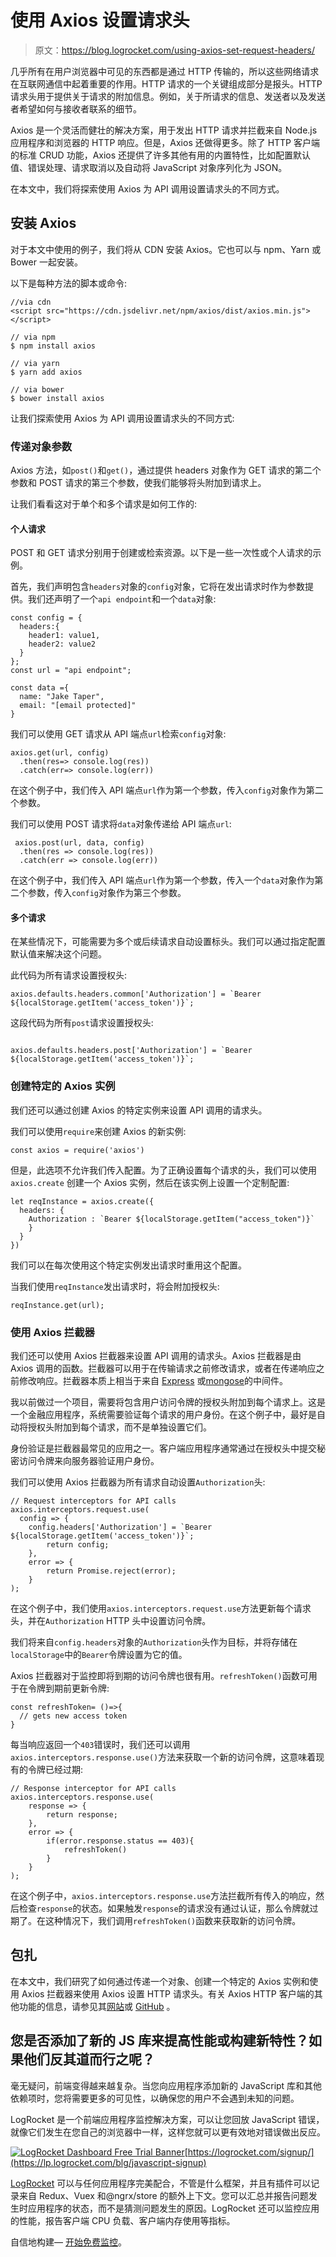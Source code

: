 # 使用 Axios 设置请求头

> 原文：<https://blog.logrocket.com/using-axios-set-request-headers/>

几乎所有在用户浏览器中可见的东西都是通过 HTTP 传输的，所以这些网络请求在互联网通信中起着重要的作用。HTTP 请求的一个关键组成部分是报头。HTTP 请求头用于提供关于请求的附加信息。例如，关于所请求的信息、发送者以及发送者希望如何与接收者联系的细节。

Axios 是一个灵活而健壮的解决方案，用于发出 HTTP 请求并拦截来自 Node.js 应用程序和浏览器的 HTTP 响应。但是，Axios 还做得更多。除了 HTTP 客户端的标准 CRUD 功能，Axios 还提供了许多其他有用的内置特性，比如配置默认值、错误处理、请求取消以及自动将 JavaScript 对象序列化为 JSON。

在本文中，我们将探索使用 Axios 为 API 调用设置请求头的不同方式。

## 安装 Axios

对于本文中使用的例子，我们将从 CDN 安装 Axios。它也可以与 npm、Yarn 或 Bower 一起安装。

以下是每种方法的脚本或命令:

```
//via cdn
<script src="https://cdn.jsdelivr.net/npm/axios/dist/axios.min.js"></script>

// via npm
$ npm install axios

// via yarn
$ yarn add axios

// via bower
$ bower install axios

```

让我们探索使用 Axios 为 API 调用设置请求头的不同方式:

### 传递对象参数

Axios 方法，如`post()`和`get()`，通过提供 headers 对象作为 GET 请求的第二个参数和 POST 请求的第三个参数，使我们能够将头附加到请求上。

让我们看看这对于单个和多个请求是如何工作的:

#### 个人请求

POST 和 GET 请求分别用于创建或检索资源。以下是一些一次性或个人请求的示例。

首先，我们声明包含`headers`对象的`config`对象，它将在发出请求时作为参数提供。我们还声明了一个`api endpoint`和一个`data`对象:

```
const config = {
  headers:{
    header1: value1,
    header2: value2
  }
};
const url = "api endpoint";

const data ={
  name: "Jake Taper",
  email: "[email protected]"
}

```

我们可以使用 GET 请求从 API 端点`url`检索`config`对象:

```
axios.get(url, config)
  .then(res=> console.log(res))
  .catch(err=> console.log(err))

```

在这个例子中，我们传入 API 端点`url`作为第一个参数，传入`config`对象作为第二个参数。

我们可以使用 POST 请求将`data`对象传递给 API 端点`url`:

```
 axios.post(url, data, config)
  .then(res => console.log(res))
  .catch(err => console.log(err))

```

在这个例子中，我们传入 API 端点`url`作为第一个参数，传入一个`data`对象作为第二个参数，传入`config`对象作为第三个参数。

#### 多个请求

在某些情况下，可能需要为多个或后续请求自动设置标头。我们可以通过指定配置默认值来解决这个问题。

此代码为所有请求设置授权头:

```
axios.defaults.headers.common['Authorization'] = `Bearer ${localStorage.getItem('access_token')}`;

```

这段代码为所有`post`请求设置授权头:

```

axios.defaults.headers.post['Authorization'] = `Bearer ${localStorage.getItem('access_token')}`;

```

### 创建特定的 Axios 实例

我们还可以通过创建 Axios 的特定实例来设置 API 调用的请求头。

我们可以使用`require`来创建 Axios 的新实例:

```
const axios = require('axios')

```

但是，此选项不允许我们传入配置。为了正确设置每个请求的头，我们可以使用`axios.create` 创建一个 Axios 实例，然后在该实例上设置一个定制配置:

```
let reqInstance = axios.create({
  headers: {
    Authorization : `Bearer ${localStorage.getItem("access_token")}`
    }
  }
})

```

我们可以在每次使用这个特定实例发出请求时重用这个配置。

当我们使用`reqInstance`发出请求时，将会附加授权头:

```
reqInstance.get(url);

```

### 使用 Axios 拦截器

我们还可以使用 Axios 拦截器来设置 API 调用的请求头。Axios 拦截器是由 Axios 调用的函数。拦截器可以用于在传输请求之前修改请求，或者在传递响应之前修改响应。拦截器本质上相当于来自 [Express](https://expressjs.com/en/guide/using-middleware.html) 或[mongose](https://mongoosejs.com/docs/middleware.html)的中间件。

我以前做过一个项目，需要将包含用户访问令牌的授权头附加到每个请求上。这是一个金融应用程序，系统需要验证每个请求的用户身份。在这个例子中，最好是自动将授权头附加到每个请求，而不是单独设置它们。

身份验证是拦截器最常见的应用之一。客户端应用程序通常通过在授权头中提交秘密访问令牌来向服务器验证用户身份。

我们可以使用 Axios 拦截器为所有请求自动设置`Authorization`头:

```
// Request interceptors for API calls
axios.interceptors.request.use(
  config => {
    config.headers['Authorization'] = `Bearer ${localStorage.getItem('access_token')}`;
        return config;
    },
    error => {
        return Promise.reject(error);
    }
);

```

在这个例子中，我们使用`axios.interceptors.request.use`方法更新每个请求头，并在`Authorization` HTTP 头中设置访问令牌。

我们将来自`config.headers`对象的`Authorization`头作为目标，并将存储在`localStorage`中的`Bearer`令牌设置为它的值。

Axios 拦截器对于监控即将到期的访问令牌也很有用。`refreshToken()`函数可用于在令牌到期前更新令牌:

```
const refreshToken= ()=>{
  // gets new access token
}

```

每当响应返回一个`403`错误时，我们还可以调用`axios.interceptors.response.use()`方法来获取一个新的访问令牌，这意味着现有的令牌已经过期:

```
// Response interceptor for API calls
axios.interceptors.response.use(
    response => {
        return response;
    },
    error => {
        if(error.response.status == 403){
            refreshToken()
        }
    }
);

```

在这个例子中，`axios.interceptors.response.use`方法拦截所有传入的响应，然后检查`response`的状态。如果触发`response`的请求没有通过认证，那么令牌就过期了。在这种情况下，我们调用`refreshToken()`函数来获取新的访问令牌。

## 包扎

在本文中，我们研究了如何通过传递一个对象、创建一个特定的 Axios 实例和使用 Axios 拦截器来使用 Axios 设置 HTTP 请求头。有关 Axios HTTP 客户端的其他功能的信息，请参见其[网站](https://axios-http.com)或 [GitHub](https://github.com/axios/axios) 。

## 您是否添加了新的 JS 库来提高性能或构建新特性？如果他们反其道而行之呢？

毫无疑问，前端变得越来越复杂。当您向应用程序添加新的 JavaScript 库和其他依赖项时，您将需要更多的可见性，以确保您的用户不会遇到未知的问题。

LogRocket 是一个前端应用程序监控解决方案，可以让您回放 JavaScript 错误，就像它们发生在您自己的浏览器中一样，这样您就可以更有效地对错误做出反应。

[![LogRocket Dashboard Free Trial Banner](img/e8a0ab42befa3b3b1ae08c1439527dc6.png)](https://lp.logrocket.com/blg/javascript-signup)[https://logrocket.com/signup/](https://lp.logrocket.com/blg/javascript-signup)

[LogRocket](https://lp.logrocket.com/blg/javascript-signup) 可以与任何应用程序完美配合，不管是什么框架，并且有插件可以记录来自 Redux、Vuex 和@ngrx/store 的额外上下文。您可以汇总并报告问题发生时应用程序的状态，而不是猜测问题发生的原因。LogRocket 还可以监控应用的性能，报告客户端 CPU 负载、客户端内存使用等指标。

自信地构建— [开始免费监控](https://lp.logrocket.com/blg/javascript-signup)。